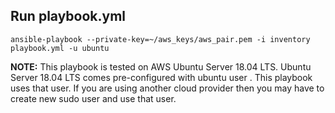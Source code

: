 ## Run playbook.yml

`ansible-playbook --private-key=~/aws_keys/aws_pair.pem -i inventory playbook.yml -u ubuntu`

**NOTE:** This playbook is tested on AWS Ubuntu Server 18.04 LTS. Ubuntu Server 18.04 LTS comes pre-configured with ubuntu user . This playbook uses that user. If you are using another cloud provider then you may have to create new sudo user and use that user.
